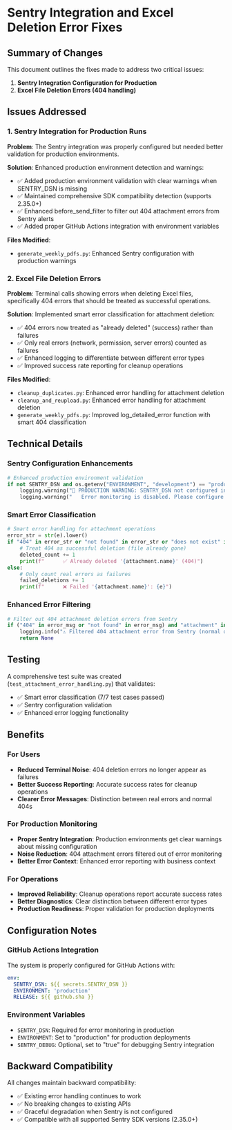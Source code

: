 # Sentry Integration and Excel Deletion Error Fixes

## Summary of Changes

This document outlines the fixes made to address two critical issues:

1. **Sentry Integration Configuration for Production**
2. **Excel File Deletion Errors (404 handling)**

## Issues Addressed

### 1. Sentry Integration for Production Runs

**Problem**: The Sentry integration was properly configured but needed better validation for production environments.

**Solution**: Enhanced production environment detection and warnings:

- ✅ Added production environment validation with clear warnings when SENTRY_DSN is missing
- ✅ Maintained comprehensive SDK compatibility detection (supports 2.35.0+)
- ✅ Enhanced before_send_filter to filter out 404 attachment errors from Sentry alerts
- ✅ Added proper GitHub Actions integration with environment variables

**Files Modified**:
- `generate_weekly_pdfs.py`: Enhanced Sentry configuration with production warnings

### 2. Excel File Deletion Errors

**Problem**: Terminal calls showing errors when deleting Excel files, specifically 404 errors that should be treated as successful operations.

**Solution**: Implemented smart error classification for attachment deletion:

- ✅ 404 errors now treated as "already deleted" (success) rather than failures
- ✅ Only real errors (network, permission, server errors) counted as failures
- ✅ Enhanced logging to differentiate between different error types
- ✅ Improved success rate reporting for cleanup operations

**Files Modified**:
- `cleanup_duplicates.py`: Enhanced error handling for attachment deletion
- `cleanup_and_reupload.py`: Enhanced error handling for attachment deletion  
- `generate_weekly_pdfs.py`: Improved log_detailed_error function with smart 404 classification

## Technical Details

### Sentry Configuration Enhancements

```python
# Enhanced production environment validation
if not SENTRY_DSN and os.getenv("ENVIRONMENT", "development") == "production":
    logging.warning("🚨 PRODUCTION WARNING: SENTRY_DSN not configured in production environment!")
    logging.warning("   Error monitoring is disabled. Please configure SENTRY_DSN for production.")
```

### Smart Error Classification

```python
# Smart error handling for attachment operations
error_str = str(e).lower()
if "404" in error_str or "not found" in error_str or "does not exist" in error_str:
    # Treat 404 as successful deletion (file already gone)
    deleted_count += 1
    print(f"      ✅ Already deleted '{attachment.name}' (404)")
else:
    # Only count real errors as failures
    failed_deletions += 1
    print(f"      ❌ Failed '{attachment.name}': {e}")
```

### Enhanced Error Filtering

```python
# Filter out 404 attachment deletion errors from Sentry
if ("404" in error_msg or "not found" in error_msg) and "attachment" in error_msg:
    logging.info("⚠️ Filtered 404 attachment error from Sentry (normal operation)")
    return None
```

## Testing

A comprehensive test suite was created (`test_attachment_error_handling.py`) that validates:

- ✅ Smart error classification (7/7 test cases passed)
- ✅ Sentry configuration validation
- ✅ Enhanced error logging functionality

## Benefits

### For Users
- **Reduced Terminal Noise**: 404 deletion errors no longer appear as failures
- **Better Success Reporting**: Accurate success rates for cleanup operations
- **Clearer Error Messages**: Distinction between real errors and normal 404s

### For Production Monitoring
- **Proper Sentry Integration**: Production environments get clear warnings about missing configuration
- **Noise Reduction**: 404 attachment errors filtered out of error monitoring
- **Better Error Context**: Enhanced error reporting with business context

### For Operations
- **Improved Reliability**: Cleanup operations report accurate success rates
- **Better Diagnostics**: Clear distinction between different error types
- **Production Readiness**: Proper validation for production deployments

## Configuration Notes

### GitHub Actions Integration

The system is properly configured for GitHub Actions with:

```yaml
env:
  SENTRY_DSN: ${{ secrets.SENTRY_DSN }}
  ENVIRONMENT: 'production'
  RELEASE: ${{ github.sha }}
```

### Environment Variables

- `SENTRY_DSN`: Required for error monitoring in production
- `ENVIRONMENT`: Set to "production" for production deployments
- `SENTRY_DEBUG`: Optional, set to "true" for debugging Sentry integration

## Backward Compatibility

All changes maintain backward compatibility:
- ✅ Existing error handling continues to work
- ✅ No breaking changes to existing APIs
- ✅ Graceful degradation when Sentry is not configured
- ✅ Compatible with all supported Sentry SDK versions (2.35.0+)